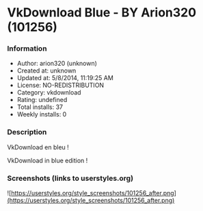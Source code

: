 # VkDownload Blue - BY Arion320 (101256)

### Information
- Author: arion320 (unknown)
- Created at: unknown
- Updated at: 5/8/2014, 11:19:25 AM
- License: NO-REDISTRIBUTION
- Category: vkdownload
- Rating: undefined
- Total installs: 37
- Weekly installs: 0


### Description
VkDownload en bleu !

VkDownload in blue edition !


### Screenshots (links to userstyles.org)
![https://userstyles.org/style_screenshots/101256_after.png](https://userstyles.org/style_screenshots/101256_after.png)


